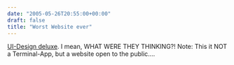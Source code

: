 ```yaml
---
date: "2005-05-26T20:55:00+00:00"
draft: false
title: "Worst Website ever"
---
```

[UI-Design deluxe](http://www.doughughes.net/index.cfm/page-blogLink/entryId-110).
I mean, WHAT WERE THEY THINKING?! Note: This it NOT a Terminal-App,
but a website open to the public….



